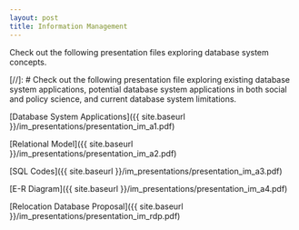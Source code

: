 ```yaml
---
layout: post
title: Information Management
---
```

Check out the following presentation files exploring database system concepts.

[//]: # Check out the following presentation file exploring existing database system applications, potential database system applications in both social and policy science, and current database system limitations.

[Database System Applications]({{ site.baseurl }}/im_presentations/presentation_im_a1.pdf)

[Relational Model]({{ site.baseurl }}/im_presentations/presentation_im_a2.pdf)

[SQL Codes]({{ site.baseurl }}/im_presentations/presentation_im_a3.pdf)

[E-R Diagram]({{ site.baseurl }}/im_presentations/presentation_im_a4.pdf)

[Relocation Database Proposal]({{ site.baseurl }}/im_presentations/presentation_im_rdp.pdf)
